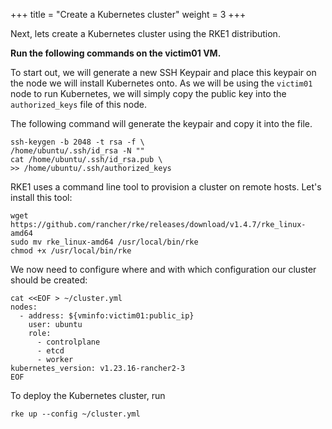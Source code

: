 +++
title = "Create a Kubernetes cluster"
weight = 3
+++

Next, lets create a Kubernetes cluster using the RKE1 distribution.

**Run the following commands on the victim01 VM.**

To start out, we will generate a new SSH Keypair and place this keypair on the node we will install Kubernetes onto. As we will be using the `victim01` node to run Kubernetes, we will simply copy the public key into the `authorized_keys` file of this node.

The following command will generate the keypair and copy it into the file.

```ctr
ssh-keygen -b 2048 -t rsa -f \
/home/ubuntu/.ssh/id_rsa -N ""
cat /home/ubuntu/.ssh/id_rsa.pub \
>> /home/ubuntu/.ssh/authorized_keys
```

RKE1 uses a command line tool to provision a cluster on remote hosts. Let's install this tool:

```ctr
wget https://github.com/rancher/rke/releases/download/v1.4.7/rke_linux-amd64
sudo mv rke_linux-amd64 /usr/local/bin/rke
chmod +x /usr/local/bin/rke
```

We now need to configure where and with which configuration our cluster should be created:

```ctr
cat <<EOF > ~/cluster.yml
nodes:
  - address: ${vminfo:victim01:public_ip}
    user: ubuntu
    role:
      - controlplane
      - etcd
      - worker
kubernetes_version: v1.23.16-rancher2-3   
EOF
```

To deploy the Kubernetes cluster, run

```ctr
rke up --config ~/cluster.yml
```
